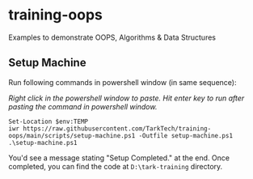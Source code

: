 # training-oops
Examples to demonstrate OOPS, Algorithms &amp; Data Structures

## Setup Machine
Run following commands in powershell window (in same sequence):

_Right click in the powershell window to paste. Hit enter key to run after pasting the command in powershell window._

```
Set-Location $env:TEMP
iwr https://raw.githubusercontent.com/TarkTech/training-oops/main/scripts/setup-machine.ps1 -Outfile setup-machine.ps1
.\setup-machine.ps1
```

You'd see a message stating "Setup Completed." at the end. Once completed, you can find the code at `D:\tark-training` directory.
